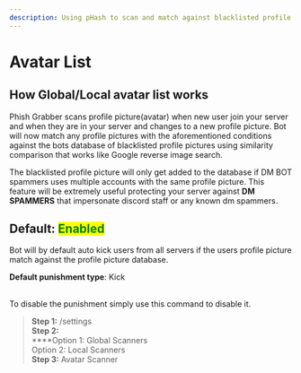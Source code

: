 ```yaml
---
description: Using pHash to scan and match against blacklisted profile picture
---
```


# Avatar List

## How Global/Local avatar list works

Phish Grabber scans profile picture(avatar) when new user join your server and when they are in your server and changes to a new profile picture. Bot will now match any profile pictures with the aforementioned conditions against the bots database of blacklisted profile pictures using similarity comparison that works like Google reverse image search.&#x20;

The blacklisted profile picture will only get added to the database if DM BOT spammers uses multiple accounts with the same profile picture. This feature will be extremely useful protecting your server against **DM SPAMMERS** that impersonate discord staff or any known dm spammers.

## Default: <mark style="color:green;">Enabled</mark>

Bot will by default auto kick users from all servers if the users profile picture match against the profile picture database.

**Default punishment type**: Kick

\
To disable the punishment simply use this command to disable it.

> **Step 1:** /settings\
> **Step 2:** \
> ****Option 1: Global Scanners\
> Option 2: Local Scanners\
> **Step 3:** Avatar Scanner
